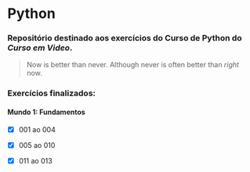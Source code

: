 # Python

### Repositório destinado aos exercícios do Curso de Python do _Curso em Video_. 

> Now is better than never.
> Although never is often better than *right* now.

### Exercícios finalizados:

#### Mundo 1: Fundamentos

- [x] 001 ao 004 
- [x] 005 ao 010
- [x] 011 ao 013

